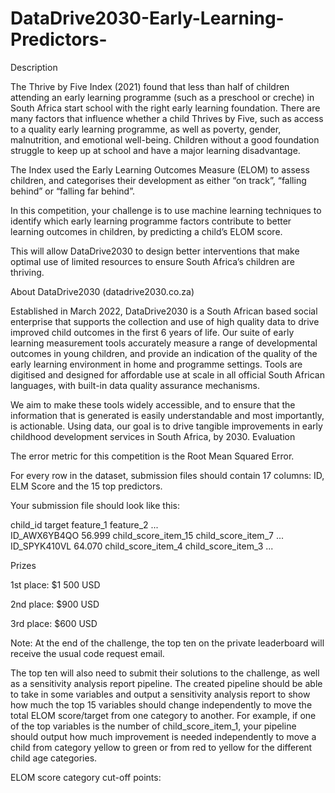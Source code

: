 # DataDrive2030-Early-Learning-Predictors-
Description

The Thrive by Five Index (2021) found that less than half of children attending an early learning programme (such as a preschool or creche) in South Africa start school with the right early learning foundation. There are many factors that influence whether a child Thrives by Five, such as access to a quality early learning programme, as well as poverty, gender, malnutrition, and emotional well-being. Children without a good foundation struggle to keep up at school and have a major learning disadvantage.

The Index used the Early Learning Outcomes Measure (ELOM) to assess children, and categorises their development as either “on track”, “falling behind” or “falling far behind”.

In this competition, your challenge is to use machine learning techniques to identify which early learning programme factors contribute to better learning outcomes in children, by predicting a child’s ELOM score.

This will allow DataDrive2030 to design better interventions that make optimal use of limited resources to ensure South Africa’s children are thriving.

About DataDrive2030 (datadrive2030.co.za)

Established in March 2022, DataDrive2030 is a South African based social enterprise that supports the collection and use of high quality data to drive improved child outcomes in the first 6 years of life. Our suite of early learning measurement tools accurately measure a range of developmental outcomes in young children, and provide an indication of the quality of the early learning environment in home and programme settings. Tools are digitised and designed for affordable use at scale in all official South African languages, with built-in data quality assurance mechanisms.

We aim to make these tools widely accessible, and to ensure that the information that is generated is easily understandable and most importantly, is actionable. Using data, our goal is to drive tangible improvements in early childhood development services in South Africa, by 2030.
Evaluation

The error metric for this competition is the Root Mean Squared Error.

For every row in the dataset, submission files should contain 17 columns: ID, ELM Score and the 15 top predictors.

Your submission file should look like this:

child_id       target   feature_1             feature_2   ...       
ID_AWX6YB4QO   56.999   child_score_item_15   child_score_item_7   ... 
ID_SPYK410VL   64.070   child_score_item_4    child_score_item_3   ...

Prizes

1st place: $1 500 USD

2nd place: $900 USD

3rd place: $600 USD

Note: At the end of the challenge, the top ten on the private leaderboard will receive the usual code request email.

The top ten will also need to submit their solutions to the challenge, as well as a sensitivity analysis report pipeline. The created pipeline should be able to take in some variables and output a sensitivity analysis report to show how much the top 15 variables should change independently to move the total ELOM score/target from one category to another. For example, if one of the top variables is the number of child_score_item_1, your pipeline should output how much improvement is needed independently to move a child from category yellow to green or from red to yellow for the different child age categories.

ELOM score category cut-off points:


 

